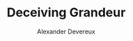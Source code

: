 ---
title: Deceiving Grandeur
subtitle: Alexander Devereux
description: "Exhibition Leaflet\nPublisher: Camberwell Space Projects, 2015\nDesign: Oliver Boulton\nEdition of 250, 2pp.\nRisograph, folded, 297 × 420mm
"
---